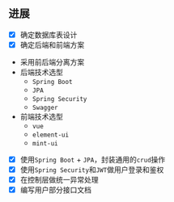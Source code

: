 ## 进展
- [x] 确定数据库表设计
- [x] 确定后端和前端方案
- 采用前后端分离方案
- 后端技术选型
	- `Spring Boot`
	- `JPA`
	- `Spring Security`
	- `Swagger`
- 前端技术选型
	- `vue`
	- `element-ui`
	- `mint-ui`
- [x] 使用`Spring Boot` + `JPA`，封装通用的`crud`操作
- [x] 使用`Spring Security`和`JWT`做用户登录和鉴权
- [x] 在控制层做统一异常处理 
- [x] 编写用户部分接口文档
<!--stackedit_data:
eyJoaXN0b3J5IjpbLTE3MTk1NjMxNDNdfQ==
-->